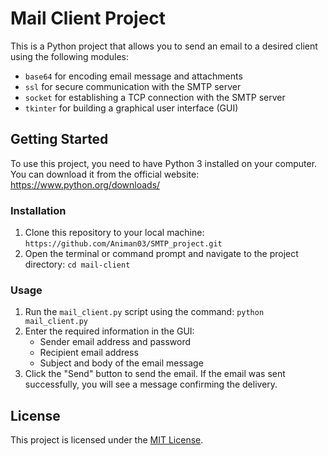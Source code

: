 # Mail Client Project

This is a Python project that allows you to send an email to a desired client using the following modules:

- `base64` for encoding email message and attachments
- `ssl` for secure communication with the SMTP server
- `socket` for establishing a TCP connection with the SMTP server
- `tkinter` for building a graphical user interface (GUI)

## Getting Started

To use this project, you need to have Python 3 installed on your computer. You can download it from the official website: https://www.python.org/downloads/

### Installation

1. Clone this repository to your local machine: `https://github.com/Animan03/SMTP_project.git`
2. Open the terminal or command prompt and navigate to the project directory: `cd mail-client`

### Usage

1. Run the `mail_client.py` script using the command: `python mail_client.py`
2. Enter the required information in the GUI:
   - Sender email address and password
   - Recipient email address
   - Subject and body of the email message
3. Click the "Send" button to send the email. If the email was sent successfully, you will see a message confirming the delivery.

## License

This project is licensed under the [MIT License](https://opensource.org/licenses/MIT).

